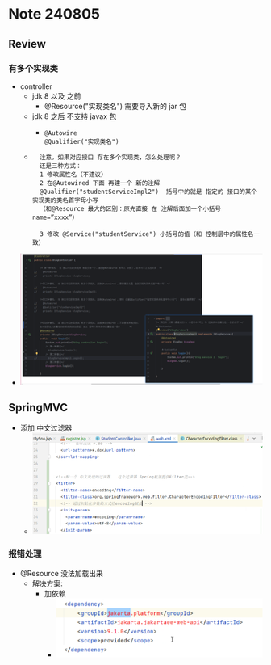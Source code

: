 # Note 240805

## Review

### 有多个实现类

- controller
    - jdk 8 以及 之前
        - @Resource("实现类名") 需要导入新的 jar 包
    - jdk 8 之后 不支持 javax 包
        - ````
          @Autowire
          @Qualifier("实现类名")

    - ``````
        注意。如果对应接口 存在多个实现类，怎么处理呢？
        还是三种方式：
        1 修改属性名（不建议）
        2 在@Autowired 下面 再建一个 新的注解
        @Qualifier("studentServiceImpl2")  括号中的就是 指定的 接口的某个实现类的类名首字母小写
        （和@Resource 最大的区别：原先直接 在 注解后面加一个小括号 name=”xxxx”）
      
        3 修改 @Service("studentService") 小括号的值（和 控制层中的属性名一致）

- ![img_1.png](img_1.png)

## SpringMVC
- 添加 中文过滤器
  - ![img_2.png](img_2.png)

### 报错处理

- @Resource 没法加载出来
    - 解决方案:
        - 加依赖
            - ![img.png](img.png)